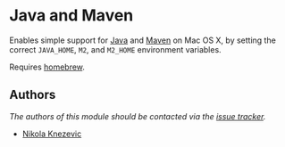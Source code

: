 Java and Maven
==============

Enables simple support for [Java][1] and [Maven][2] on Mac OS X, by setting the correct 
`JAVA_HOME`, `M2`, and `M2_HOME` environment variables.

Requires [homebrew][3].

Authors
-------

*The authors of this module should be contacted via the [issue tracker][4].*

  - [Nikola Knezevic](https://github.com/knl)

[1]: http://www.java.com
[2]: http://maven.apache.org
[3]: https://github.com/mxcl/homebrew
[4]: https://github.com/knl/prezto/issues
